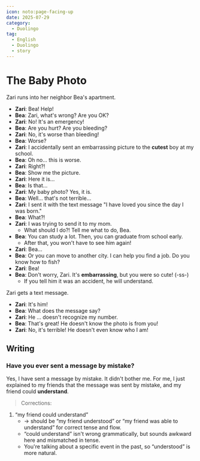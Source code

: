 ```yaml
---
icon: noto:page-facing-up
date: 2025-07-29
category:
  - Duolingo
tag:
  - English
  - Duolingo
  - story
---
```


# The Baby Photo

Zari runs into her neighbor Bea's apartment.

- **Zari**: Bea! Help!
- **Bea**: Zari, what's wrong? Are you OK?
- **Zari**: No! It's an emergency!
- **Bea**: Are you hurt? Are you bleeding?
- **Zari**: No, it's worse than bleeding!
- **Bea**: Worse?
- **Zari**: I accidentally sent an embarrassing picture to the **cutest** boy at my school.
- **Bea**: Oh no... this is worse.
- **Zari**: Right?!
- **Bea**: Show me the picture.
- **Zari**: Here it is...
- **Bea**: Is that...
- **Zari**: My baby photo? Yes, it is.
- **Bea**: Well... that's not terrible...
- **Zari**: I sent it with the text message "I have loved you since the day I was born."
- **Bea**: What?!
- **Zari**: I was trying to send it to my mom.
  - What should I do?! Tell me what to do, Bea.
- **Bea**: You can study a lot. Then, you can graduate from school early.
  - After that, you won't have to see him again!
- **Zari**: Bea...
- **Bea**: Or you can move to another city. I can help you find a job. Do you know how to fish?
- **Zari**: Bea!
- **Bea**: Don't worry, Zari. It's **embarrassing**, but you were so cute! (-ss-)
  - If you tell him it was an accident, he will understand.

Zari gets a text message.

- **Zari**: It's him!
- **Bea**: What does the message say?
- **Zari**: He ... doesn't recognize my number.
- **Bea**: That's great! He doesn't know the photo is from you!
- **Zari**: No, it's terrible! He doesn't even know who I am!

## Writing

### Have you ever sent a message by mistake?

Yes, I have sent a message by mistake. It didn't bother me. For me, I just explained to my friends that the message was sent by mistake, and my friend could **understand**.

> Corrections:

1. “my friend could understand”
   - → should be “my friend understood” or “my friend was able to understand” for correct tense and flow.
   - “could understand” isn't wrong grammatically, but sounds awkward here and mismatched in tense.
   - You're talking about a specific event in the past, so “understood” is more natural.
